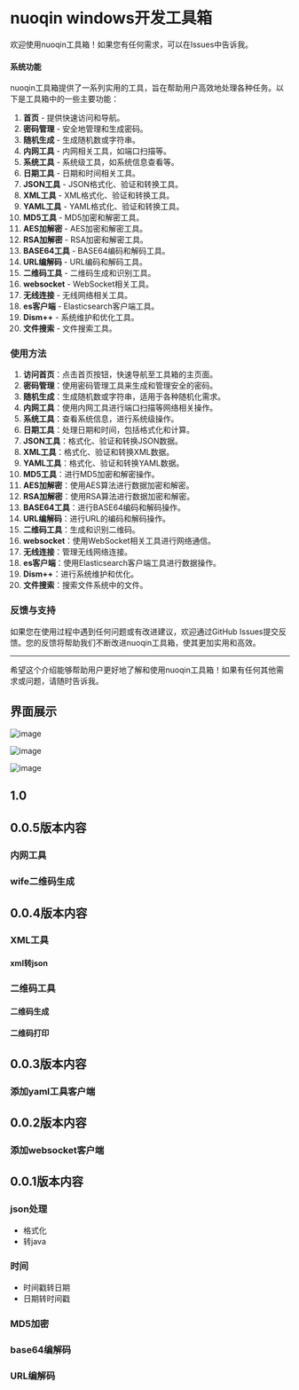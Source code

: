 # nuoqin windows开发工具箱
欢迎使用nuoqin工具箱！如果您有任何需求，可以在Issues中告诉我。

#### 系统功能

nuoqin工具箱提供了一系列实用的工具，旨在帮助用户高效地处理各种任务。以下是工具箱中的一些主要功能：

1. **首页** - 提供快速访问和导航。
2. **密码管理** - 安全地管理和生成密码。
3. **随机生成** - 生成随机数或字符串。
4. **内网工具** - 内网相关工具，如端口扫描等。
5. **系统工具** - 系统级工具，如系统信息查看等。
6. **日期工具** - 日期和时间相关工具。
7. **JSON工具** - JSON格式化、验证和转换工具。
8. **XML工具** - XML格式化、验证和转换工具。
9. **YAML工具** - YAML格式化、验证和转换工具。
10. **MD5工具** - MD5加密和解密工具。
11. **AES加解密** - AES加密和解密工具。
12. **RSA加解密** - RSA加密和解密工具。
13. **BASE64工具** - BASE64编码和解码工具。
14. **URL编解码** - URL编码和解码工具。
15. **二维码工具** - 二维码生成和识别工具。
16. **websocket** - WebSocket相关工具。
17. **无线连接** - 无线网络相关工具。
18. **es客户端** - Elasticsearch客户端工具。
19. **Dism++** - 系统维护和优化工具。
20. **文件搜索** - 文件搜索工具。


### 使用方法

1. **访问首页**：点击首页按钮，快速导航至工具箱的主页面。
2. **密码管理**：使用密码管理工具来生成和管理安全的密码。
3. **随机生成**：生成随机数或字符串，适用于各种随机化需求。
4. **内网工具**：使用内网工具进行端口扫描等网络相关操作。
5. **系统工具**：查看系统信息，进行系统级操作。
6. **日期工具**：处理日期和时间，包括格式化和计算。
7. **JSON工具**：格式化、验证和转换JSON数据。
8. **XML工具**：格式化、验证和转换XML数据。
9. **YAML工具**：格式化、验证和转换YAML数据。
10. **MD5工具**：进行MD5加密和解密操作。
11. **AES加解密**：使用AES算法进行数据加密和解密。
12. **RSA加解密**：使用RSA算法进行数据加密和解密。
13. **BASE64工具**：进行BASE64编码和解码操作。
14. **URL编解码**：进行URL的编码和解码操作。
15. **二维码工具**：生成和识别二维码。
16. **websocket**：使用WebSocket相关工具进行网络通信。
17. **无线连接**：管理无线网络连接。
18. **es客户端**：使用Elasticsearch客户端工具进行数据操作。
19. **Dism++**：进行系统维护和优化。
20. **文件搜索**：搜索文件系统中的文件。

### 反馈与支持

如果您在使用过程中遇到任何问题或有改进建议，欢迎通过GitHub Issues提交反馈。您的反馈将帮助我们不断改进nuoqin工具箱，使其更加实用和高效。

---
希望这个介绍能够帮助用户更好地了解和使用nuoqin工具箱！如果有任何其他需求或问题，请随时告诉我。

## 界面展示
![image](https://github.com/user-attachments/assets/82520270-8d5d-438a-a0cd-00cb17989703)

![image](https://github.com/user-attachments/assets/0809d2ff-f196-42ae-965a-f38afeba5aa4)

![image](https://github.com/user-attachments/assets/e5d359e8-cbef-4b73-9a90-ba95417854b1)

## 1.0


## 0.0.5版本内容
### 内网工具
### wife二维码生成

## 0.0.4版本内容
### XML工具
#### xml转json
### 二维码工具
#### 二维码生成
#### 二维码打印

## 0.0.3版本内容
### 添加yaml工具客户端

## 0.0.2版本内容
### 添加websocket客户端

## 0.0.1版本内容
### json处理
* 格式化
* 转java
### 时间
* 时间戳转日期
* 日期转时间戳
### MD5加密
### base64编解码
### URL编解码
